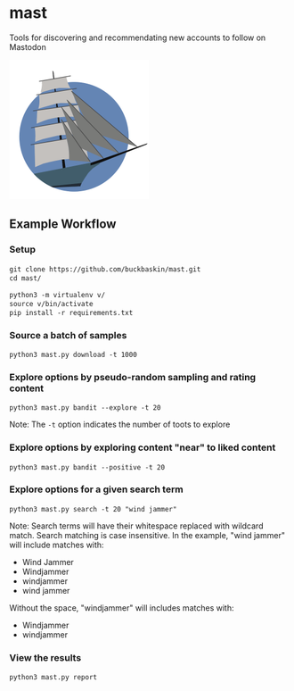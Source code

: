 # mast

Tools for discovering and recommendating new accounts to follow on Mastodon

<img alt="Square Rigger Sailing Vessel with five square sails and four jibs on a blue background." src="logo.png" width="250" height="250">

## Example Workflow

### Setup

```
git clone https://github.com/buckbaskin/mast.git
cd mast/
```

```
python3 -m virtualenv v/
source v/bin/activate
pip install -r requirements.txt
```

### Source a batch of samples

```
python3 mast.py download -t 1000
```

### Explore options by pseudo-random sampling and rating content

```
python3 mast.py bandit --explore -t 20
```

Note: The `-t` option indicates the number of toots to explore

### Explore options by exploring content "near" to liked content

```
python3 mast.py bandit --positive -t 20
```

### Explore options for a given search term

```
python3 mast.py search -t 20 "wind jammer"
```

Note: Search terms will have their whitespace replaced with wildcard match.
Search matching is case insensitive. In the example, "wind jammer" will include
matches with:

- Wind Jammer
- Windjammer
- windjammer
- wind jammer

Without the space, "windjammer" will includes matches with:

- Windjammer
- windjammer

### View the results

```
python3 mast.py report
```
